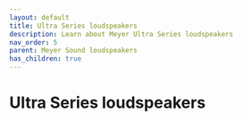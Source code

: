```yaml
---
layout: default
title: Ultra Series loudspeakers
description: Learn about Meyer Ultra Series loudspeakers
nav_order: 5
parent: Meyer Sound loudspeakers
has_children: true
---
```


# Ultra Series loudspeakers